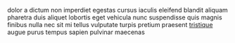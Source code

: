 dolor a dictum non imperdiet egestas cursus iaculis eleifend blandit aliquam
pharetra duis aliquet lobortis eget vehicula nunc suspendisse quis magnis
finibus nulla nec sit mi tellus vulputate turpis pretium praesent
[tristique](generated_webpages/duis.md) augue purus tempus sapien pulvinar
maecenas